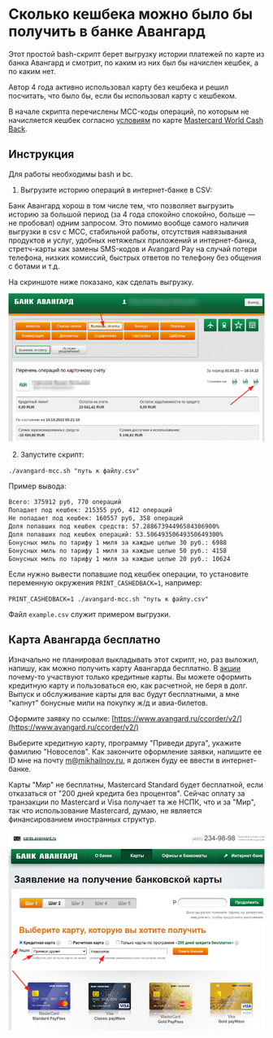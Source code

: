 # Сколько кешбека можно было бы получить в банке Авангард

Этот простой bash-скрипт берет выгрузку истории платежей по карте из банка Авангард и смотрит, по каким из них был бы начислен кешбек, а по каким нет.

Автор 4 года активно использовал карту без кешбека и решил посчитать, что было бы, если бы использовал карту с кешбеком.

В начале скрипта перечислены MCC-коды операций, по которым не начисляется кешбек согласно [условиям](https://avangard.ru/rus/private/cards/exclbonusworld/) по карте [Mastercard World Cash Back](https://avangard.ru/rus/private/cards/salecard/world_mc_cashback/).

## Инструкция

Для работы необходимы bash и bc.

1. Выгрузите историю операций в интернет-банке в CSV:

Банк Авангард хорош в том числе тем, что позволяет выгрузить историю за большой период (за 4 года спокойно спокойно, больше — не пробовал) одним запросом. Это помимо вообще самого наличия выгрузки в csv с MCC, стабильной работы, отсутствия навязывания продуктов и услуг, удобных нетяжелых приложений и интернет-банка, стретч-карты как замены SMS-кодов и Avangard Pay на случай потери телефона, низких комиссий, быстрых ответов по телефону без общения с ботами и т.д.

На скриншоте ниже показано, как сделать выгрузку.

![""](screenshots/screenshot1.png "")

2. Запустите скрипт:

`./avangard-mcc.sh "путь к файлу.csv"`

Пример вывода:

```
Всего: 375912 руб, 770 операций
Попадает под кешбек: 215355 руб, 412 операций
Не попадает под кешбек: 160557 руб, 358 операций
Доля попавших под кешбек средств: 57.28867394496584306900%
Доля попавших под кешбек операций: 53.50649350649350649300%
Бонусных миль по тарифу 1 миля за каждые целые 30 руб.: 6988
Бонусных миль по тарифу 1 миля за каждые целые 50 руб.: 4158
Бонусных миль по тарифу 1 миля за каждые целые 20 руб.: 10624
```

Если нужно вывести попавшие под кешбек операции, то установите переменную окружения `PRINT_CASHEDBACK=1`, например:

`PRINT_CASHEDBACK=1 ./avangard-mcc.sh "путь к файлу.csv"`

Файл `example.csv` служит примером выгрузки.

## Карта Авангарда бесплатно

Изначально не планировал выкладывать этот скрипт, но, раз выложил, напишу, как можно получить карту Авангарда бесплатно. В [акции](https://cards.avangard.ru/friends/) почему-то участвуют только кредитные карты. Вы можете оформить кредитную карту и пользоваться ею, как расчетной, не беря в долг. Выпуск и обслуживание карты для вас будут бесплатными, а мне "капнут" бонусные мили на покупку ж/д и авиа-билетов.

Оформите заявку по ссылке: [https://www.avangard.ru/ccorder/v2/](https://www.avangard.ru/ccorder/v2/)

Выберите кредитную карту, программу "Приведи друга", укажите фамилию "Новоселов". Как закончите оформление заявки, напишите ее ID мне на почту m@mikhailnov.ru, я должен буду ее ввести в интернет-банке.

Карты "Мир" не бесплатны, Mastercard Standard будет бесплатной, если отказаться от "200 дней кредита без процентов". Сейчас оплату за транзакции по Mastercard и Visa получает та же НСПК, что и за "Мир", так что использование Mastercard, думаю, не является финансированием иностранных структур.

![""](screenshots/screenshot2.png "")
